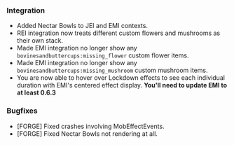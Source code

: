 ### Integration
- Added Nectar Bowls to JEI and EMI contexts.
- REI integration now treats different custom flowers and mushrooms as their own stack. 
- Made EMI integration no longer show any `bovinesandbuttercups:missing_flower` custom flower items.
- Made EMI integration no longer show any `bovinesandbuttercups:missing_mushroom` custom mushroom items.
- You are now able to hover over Lockdown effects to see each individual duration with EMI's centered effect display. **You'll need to update EMI to at least 0.6.3**

### Bugfixes
- [FORGE] Fixed crashes involving MobEffectEvents.
- [FORGE] Fixed Nectar Bowls not rendering at all.
